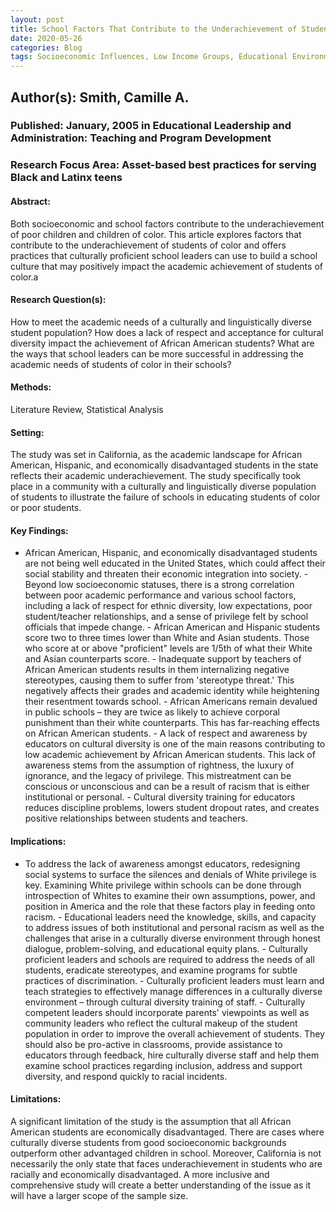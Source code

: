 ```yaml
---
layout: post
title: School Factors That Contribute to the Underachievement of Students of Color and What Culturally Competent School Leaders Can Do
date: 2020-05-26
categories: Blog
tags: Socioeconomic Influences, Low Income Groups, Educational Environment, Underachievement, Academic Achievement, Minority Group Children, Cultural Pluralism, Leadership Responsibility, Culturally Relevant Education, Racial Differences, African American Students, White Students, Hispanic American Students, Asian American Students, Racial Bias, Teacher Expectations of Students
---
```


## Author(s): Smith, Camille A.

### Published: January, 2005 in Educational Leadership and Administration: Teaching and Program Development

### Research Focus Area: Asset-based best practices for serving Black and Latinx teens

#### Abstract:
Both socioeconomic and school factors contribute to the underachievement of poor children and children of color. This article explores factors that contribute to the underachievement of students of color and offers practices that culturally proficient school leaders can use to build a school culture that may positively impact the academic achievement of students of color.a


#### Research Question(s):
How to meet the academic needs of a culturally and linguistically diverse student population? How does a lack of respect and acceptance for cultural diversity impact the achievement of African American students? What are the ways that school leaders can be more successful in addressing the academic needs of students of color in their schools?


#### Methods:
Literature Review, Statistical Analysis


#### Setting:
The study was set in California, as the academic landscape for African American, Hispanic, and economically disadvantaged students in the state reflects their academic underachievement. The study specifically took place in a community with a culturally and linguistically diverse population of students to illustrate the failure of schools in educating students of color or poor students. 


#### Key Findings:
- African American, Hispanic, and economically disadvantaged students are not being well educated in the United States, which could affect their social stability and threaten their economic integration into society.  - Beyond low socioeconomic statuses, there is a strong correlation between poor academic performance and various school factors, including a lack of respect for ethnic diversity, low expectations, poor student/teacher relationships, and a sense of privilege felt by school officials that impede change. - African American and Hispanic students score two to three times lower than White and Asian students. Those who score at or above "proficient" levels are 1/5th of what their White and Asian counterparts score.  - Inadequate support by teachers of African American students results in them internalizing negative stereotypes, causing them to suffer from 'stereotype threat.' This negatively affects their grades and academic identity while heightening their resentment towards school. - African Americans remain devalued in public schools – they are twice as likely to achieve corporal punishment than their white counterparts. This has far-reaching effects on African American students. - A lack of respect and awareness by educators on cultural diversity is one of the main reasons contributing to low academic achievement by African American students. This lack of awareness stems from the assumption of rightness, the luxury of ignorance, and the legacy of privilege. This mistreatment can be conscious or unconscious and can be a result of racism that is either institutional or personal.  - Cultural diversity training for educators reduces discipline problems, lowers student dropout rates, and creates positive relationships between students and teachers. 


#### Implications:
- To address the lack of awareness amongst educators, redesigning social systems to surface the silences and denials of White privilege is key. Examining White privilege within schools can be done through introspection of Whites to examine their own assumptions, power, and position in America and the role that these factors play in feeding onto racism.  - Educational leaders need the knowledge, skills, and capacity to address issues of both institutional and personal racism as well as the challenges that arise in a culturally diverse environment through honest dialogue, problem-solving, and educational equity plans. - Culturally proficient leaders and schools are required to address the needs of all students, eradicate stereotypes, and examine programs for subtle practices of discrimination.  - Culturally proficient leaders must learn and teach strategies to effectively manage differences in a culturally diverse environment – through cultural diversity training of staff. - Culturally competent leaders should incorporate parents' viewpoints as well as community leaders who reflect the cultural makeup of the student population in order to improve the overall achievement of students. They should also be pro-active in classrooms, provide assistance to educators through feedback, hire culturally diverse staff and help them examine school practices regarding inclusion, address and support diversity, and respond quickly to racial incidents.


#### Limitations:
A significant limitation of the study is the assumption that all African American students are economically disadvantaged. There are cases where culturally diverse students from good socioeconomic backgrounds outperform other advantaged children in school. Moreover, California is not necessarily the only state that faces underachievement in students who are racially and economically disadvantaged. A more inclusive and comprehensive study will create a better understanding of the issue as it will have a larger scope of the sample size. 



